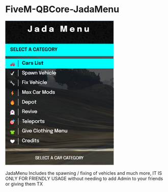 # FiveM-QBCore-JadaMenu

![Alt text](https://github.com/JadaDev/FiveM-QBCore-JadaMenu/blob/main/img/JadaMenu.png?raw=true)


JadaMenu Includes the spawning / fixing of vehicles and much more, IT IS ONLY FOR FRIENDLY USAGE without needing to add Admin to your friends or giving them TX
